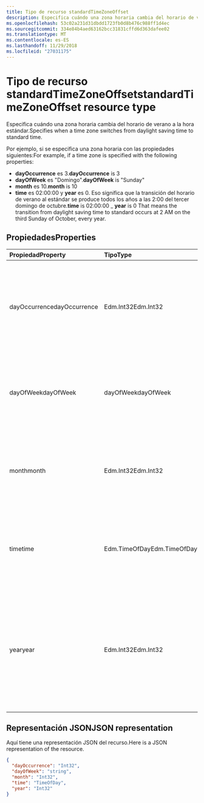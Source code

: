 ```yaml
---
title: Tipo de recurso standardTimeZoneOffset
description: Especifica cuándo una zona horaria cambia del horario de verano a la hora estándar.
ms.openlocfilehash: 53c02a231d31dbdd1723fb0d8b476c988ff1d4ec
ms.sourcegitcommit: 334e84b4aed63162bcc31831cffd6d363dafee02
ms.translationtype: MT
ms.contentlocale: es-ES
ms.lasthandoff: 11/29/2018
ms.locfileid: "27031175"
---
```

# <a name="standardtimezoneoffset-resource-type"></a><span data-ttu-id="b5845-103">Tipo de recurso standardTimeZoneOffset</span><span class="sxs-lookup"><span data-stu-id="b5845-103">standardTimeZoneOffset resource type</span></span>

<span data-ttu-id="b5845-104">Especifica cuándo una zona horaria cambia del horario de verano a la hora estándar.</span><span class="sxs-lookup"><span data-stu-id="b5845-104">Specifies when a time zone switches from daylight saving time to standard time.</span></span>

<span data-ttu-id="b5845-105">Por ejemplo, si se especifica una zona horaria con las propiedades siguientes:</span><span class="sxs-lookup"><span data-stu-id="b5845-105">For example, if a time zone is specified with the following properties:</span></span>

- <span data-ttu-id="b5845-106">**dayOccurrence** es 3.</span><span class="sxs-lookup"><span data-stu-id="b5845-106">**dayOccurrence** is 3</span></span>
- <span data-ttu-id="b5845-107">**dayOfWeek** es "Domingo".</span><span class="sxs-lookup"><span data-stu-id="b5845-107">**dayOfWeek** is "Sunday"</span></span>
- <span data-ttu-id="b5845-108">**month** es 10.</span><span class="sxs-lookup"><span data-stu-id="b5845-108">**month** is 10</span></span>
- <span data-ttu-id="b5845-109">**time** es 02:00:00 y **year** es 0. Eso significa que la transición del horario de verano al estándar se produce todos los años a las 2:00 del tercer domingo de octubre.</span><span class="sxs-lookup"><span data-stu-id="b5845-109">**time** is 02:00:00 _ **year** is 0 That means the transition from daylight saving time to standard occurs at 2 AM on the third Sunday of October, every year.</span></span>

## <a name="properties"></a><span data-ttu-id="b5845-110">Propiedades</span><span class="sxs-lookup"><span data-stu-id="b5845-110">Properties</span></span>
| <span data-ttu-id="b5845-111">Propiedad</span><span class="sxs-lookup"><span data-stu-id="b5845-111">Property</span></span>     | <span data-ttu-id="b5845-112">Tipo</span><span class="sxs-lookup"><span data-stu-id="b5845-112">Type</span></span>   |<span data-ttu-id="b5845-113">Descripción</span><span class="sxs-lookup"><span data-stu-id="b5845-113">Description</span></span>|
|:---------------|:--------|:----------|
| <span data-ttu-id="b5845-114">dayOccurrence</span><span class="sxs-lookup"><span data-stu-id="b5845-114">dayOccurrence</span></span> | <span data-ttu-id="b5845-115">Edm.Int32</span><span class="sxs-lookup"><span data-stu-id="b5845-115">Edm.Int32</span></span> | <span data-ttu-id="b5845-116">Representa la enésima repetición del día de la semana en el que se produce la transición del horario de verano a la hora estándar.</span><span class="sxs-lookup"><span data-stu-id="b5845-116">Represents the nth occurrence of the day of week that the transition from daylight saving time to standard time occurs.</span></span> |
| <span data-ttu-id="b5845-117">dayOfWeek</span><span class="sxs-lookup"><span data-stu-id="b5845-117">dayOfWeek</span></span> | <span data-ttu-id="b5845-118">dayOfWeek</span><span class="sxs-lookup"><span data-stu-id="b5845-118">dayOfWeek</span></span> | <span data-ttu-id="b5845-119">Representa el día de la semana en el que se produce la transición del horario de verano a la hora estándar.</span><span class="sxs-lookup"><span data-stu-id="b5845-119">Represents the day of the week when the transition from daylight saving time to standard time.</span></span> |
| <span data-ttu-id="b5845-120">month</span><span class="sxs-lookup"><span data-stu-id="b5845-120">month</span></span> | <span data-ttu-id="b5845-121">Edm.Int32</span><span class="sxs-lookup"><span data-stu-id="b5845-121">Edm.Int32</span></span> | <span data-ttu-id="b5845-122">Representa el mes del año en el que se produce la transición del horario de verano a la hora estándar.</span><span class="sxs-lookup"><span data-stu-id="b5845-122">Represents the month of the year when the transition from daylight saving time to standard time occurs.</span></span> |
| <span data-ttu-id="b5845-123">time</span><span class="sxs-lookup"><span data-stu-id="b5845-123">time</span></span> | <span data-ttu-id="b5845-124">Edm.TimeOfDay</span><span class="sxs-lookup"><span data-stu-id="b5845-124">Edm.TimeOfDay</span></span> | <span data-ttu-id="b5845-125">Representa la hora del día en la que se produce la transición del horario de verano a la hora estándar.</span><span class="sxs-lookup"><span data-stu-id="b5845-125">Represents the time of day when the transition from daylight saving time to standard time occurs.</span></span> |
| <span data-ttu-id="b5845-126">year</span><span class="sxs-lookup"><span data-stu-id="b5845-126">year</span></span> | <span data-ttu-id="b5845-127">Edm.Int32</span><span class="sxs-lookup"><span data-stu-id="b5845-127">Edm.Int32</span></span> | <span data-ttu-id="b5845-128">Representa la frecuencia en términos de años con que se produce el cambio del horario de verano a la hora estándar.</span><span class="sxs-lookup"><span data-stu-id="b5845-128">Represents how frequently in terms of years the change from daylight saving time to standard time occurs.</span></span> <span data-ttu-id="b5845-129">Por ejemplo, un valor 0 significa todos los años.</span><span class="sxs-lookup"><span data-stu-id="b5845-129">For example, a value of 0 means every year.</span></span>|

## <a name="json-representation"></a><span data-ttu-id="b5845-130">Representación JSON</span><span class="sxs-lookup"><span data-stu-id="b5845-130">JSON representation</span></span>

<span data-ttu-id="b5845-131">Aquí tiene una representación JSON del recurso.</span><span class="sxs-lookup"><span data-stu-id="b5845-131">Here is a JSON representation of the resource.</span></span>

<!-- {
  "blockType": "resource",
  "optionalProperties": [

  ],
  "@odata.type": "microsoft.graph.standardTimeZoneOffset"
}-->

```json
{
  "dayOccurrence": "Int32",
  "dayOfWeek": "string",
  "month": "Int32",
  "time": "TimeOfDay",
  "year": "Int32"
}

```

<!-- uuid: 8fcb5dbc-d5aa-4681-8e31-b001d5168d79
2015-10-25 14:57:30 UTC -->
<!-- {
  "type": "#page.annotation",
  "description": "standardTimeZoneOffset resource",
  "keywords": "",
  "section": "documentation",
  "tocPath": ""
}-->